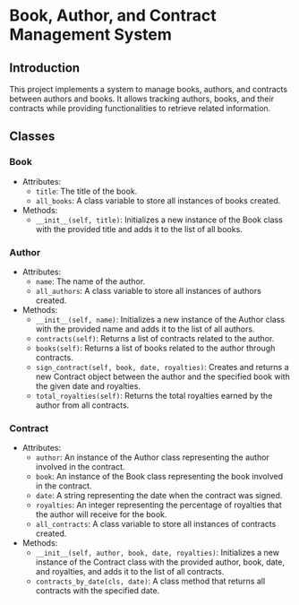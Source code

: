 # Book, Author, and Contract Management System

## Introduction
This project implements a system to manage books, authors, and contracts between authors and books. It allows tracking authors, books, and their contracts while providing functionalities to retrieve related information.

## Classes

### Book
- Attributes:
  - `title`: The title of the book.
  - `all_books`: A class variable to store all instances of books created.
- Methods:
  - `__init__(self, title)`: Initializes a new instance of the Book class with the provided title and adds it to the list of all books.

### Author
- Attributes:
  - `name`: The name of the author.
  - `all_authors`: A class variable to store all instances of authors created.
- Methods:
  - `__init__(self, name)`: Initializes a new instance of the Author class with the provided name and adds it to the list of all authors.
  - `contracts(self)`: Returns a list of contracts related to the author.
  - `books(self)`: Returns a list of books related to the author through contracts.
  - `sign_contract(self, book, date, royalties)`: Creates and returns a new Contract object between the author and the specified book with the given date and royalties.
  - `total_royalties(self)`: Returns the total royalties earned by the author from all contracts.

### Contract
- Attributes:
  - `author`: An instance of the Author class representing the author involved in the contract.
  - `book`: An instance of the Book class representing the book involved in the contract.
  - `date`: A string representing the date when the contract was signed.
  - `royalties`: An integer representing the percentage of royalties that the author will receive for the book.
  - `all_contracts`: A class variable to store all instances of contracts created.
- Methods:
  - `__init__(self, author, book, date, royalties)`: Initializes a new instance of the Contract class with the provided author, book, date, and royalties, and adds it to the list of all contracts.
  - `contracts_by_date(cls, date)`: A class method that returns all contracts with the specified date.



